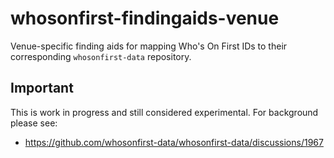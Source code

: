 # whosonfirst-findingaids-venue

Venue-specific finding aids for mapping Who's On First IDs to their corresponding `whosonfirst-data` repository.

## Important

This is work in progress and still considered experimental. For background please see:

* https://github.com/whosonfirst-data/whosonfirst-data/discussions/1967